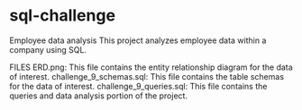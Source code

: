 # sql-challenge
Employee data analysis 
This project analyzes employee data within a company using SQL.

FILES
ERD.png: This file contains the entity relationship diagram for the data of interest. 
challenge_9_schemas.sql: This file contains the table schemas for the data of interest. 
challenge_9_queries.sql: This file contains the queries and data analysis portion of the project.
